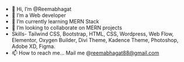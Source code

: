 - 👋 Hi, I’m @Reemabhagat
- 👀 I’m a Web developer
- 🌱 I’m currently learning MERN Stack
- 💞️ I’m looking to collaborate on MERN projects
- Skills- Tailwind CSS, Bootstrap, HTML, CSS, Wordpress, Web Flow, Elementor, Oxygen Builder, Divi Theme, Kadence Theme, Photoshop, Adobe XD, Figma.
- 📫 How to reach me... Mail me @reemabhagat88@gmail.com

<!---
Reemabhagat/Reemabhagat is a ✨ special ✨ repository because its `README.md` (this file) appears on your GitHub profile.
You can click the Preview link to take a look at your changes.
--->
